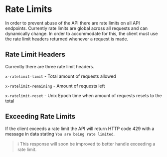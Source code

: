 # Rate Limits

In order to prevent abuse of the API there are rate limits on all API endpoints. Currently rate limits are global across
all requests and can dynamically change. In order to accommodate for this, the client must use the rate limit headers
returned whenever a request is made.

## Rate Limit Headers

Currently there are three rate limit headers.

`x-ratelimit-limit` - Total amount of requests allowed

`x-ratelimit-remaining` - Amount of requests left

`x-ratelimit-reset` - Unix Epoch time when amount of requests resets to the total

## Exceeding Rate Limits

If the client exceeds a rate limit the API will return HTTP code 429 with a message in data stating
`You are being rate limited`.

> ℹ This response will soon be improved to better handle exceeding a rate limit.